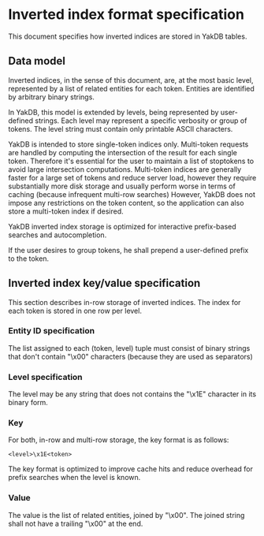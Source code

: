 # Inverted index format specification

This document specifies how inverted indices are stored in YakDB tables.

## Data model

Inverted indices, in the sense of this document, are, at the most basic level,
represented by a list of related entities for each token. Entities are identified by arbitrary binary strings.

In YakDB, this model is extended by levels, being represented by user-defined strings. Each level may represent a specific verbosity or group of tokens. The level string must contain only printable ASCII characters.

YakDB is intended to store single-token indices only.
Multi-token requests are handled by computing the intersection of the result for each single token.
Therefore it's essential for the user to maintain a list of stoptokens to avoid large intersection computations.
Multi-token indices are generally faster for a large set of tokens and reduce server load, however they require substantially more disk storage and usually perform worse in terms of caching (because infrequent multi-row searches)
However, YakDB does not impose any restrictions on the token content, so the application can also store a multi-token index
if desired.

YakDB inverted index storage is optimized for interactive prefix-based searches and autocompletion.

If the user desires to group tokens, he shall prepend a user-defined prefix to the token.

## Inverted index key/value specification

This section describes in-row storage of inverted indices.
The index for each token is stored in one row per level.

### Entity ID specification

The list assigned to each (token, level) tuple must consist of binary strings that don't contain "\x00" characters (because they are used as separators)

### Level specification

The level may be any string that does not contains the "\x1E" character in its binary form.

### Key

For both, in-row and multi-row storage, the key format is as follows:

    <level>\x1E<token>

The key format is optimized to improve cache hits and reduce overhead for prefix searches when the level is known.

### Value

The value is the list of related entities, joined by "\x00". The joined string shall not have a trailing "\x00" at the end.
